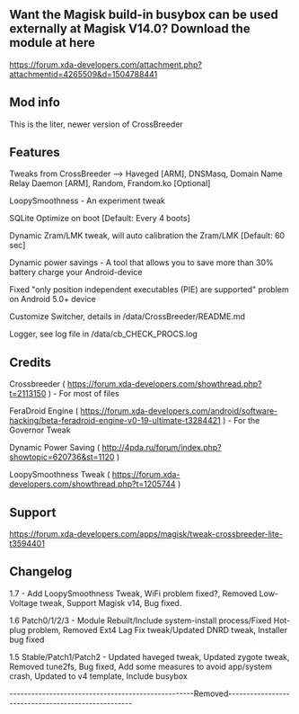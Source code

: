 ## Want the Magisk build-in busybox can be used externally at Magisk V14.0? Download the module at here

https://forum.xda-developers.com/attachment.php?attachmentid=4265509&d=1504788441

## Mod info

This is the liter, newer version of CrossBreeder 

## Features

Tweaks from CrossBreeder --> Haveged [ARM], DNSMasq, Domain Name Relay Daemon [ARM], Random, Frandom.ko [Optional]

LoopySmoothness - An experiment tweak

SQLite Optimize on boot [Default: Every 4 boots]

Dynamic Zram/LMK tweak, will auto calibration the Zram/LMK [Default: 60 sec]

Dynamic power savings - A tool that allows you to save more than 30% battery charge your Android-device

Fixed "only position independent executables (PIE) are supported" problem on Android 5.0+ device

Customize Switcher, details in /data/CrossBreeder/README.md

Logger, see log file in /data/cb_CHECK_PROCS.log

## Credits

Crossbreeder ( https://forum.xda-developers.com/showthread.php?t=2113150 ) - For most of files

FeraDroid Engine ( https://forum.xda-developers.com/android/software-hacking/beta-feradroid-engine-v0-19-ultimate-t3284421 ) - For the Governor Tweak

Dynamic Power Saving ( http://4pda.ru/forum/index.php?showtopic=620736&st=1120 )

LoopySmoothness Tweak ( https://forum.xda-developers.com/showthread.php?t=1205744 )

## Support

https://forum.xda-developers.com/apps/magisk/tweak-crossbreeder-lite-t3594401

## Changelog

1.7 - Add LoopySmoothness Tweak, WiFi problem fixed?, Removed Low-Voltage tweak, Support Magisk v14, Bug fixed.

1.6 Patch0/1/2/3 - Module Rebuilt/Include system-install process/Fixed Hot-plug problem, Removed Ext4 Lag Fix tweak/Updated DNRD tweak, Installer bug fixed

1.5 Stable/Patch1/Patch2 - Updated haveged tweak, Updated zygote tweak, Removed tune2fs, Bug fixed, Add some measures to avoid app/system crash, Updated to v4 template, Include busybox

---------------------------------------------------Removed---------------------------------------------------
